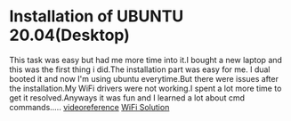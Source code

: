 # Installation of UBUNTU 20.04(Desktop)
This task was easy but had me more time into it.I bought a new laptop and this was the first thing i did.The installation part was easy for me. I dual booted it and now I'm using ubuntu everytime.But there were issues after the installation.My WiFi drivers were not working.I spent a lot more time to get it resolved.Anyways it was fun and I learned a lot about cmd commands.....
[videoreference](https://youtu.be/-iSAyiicyQY)
[WiFi Solution](https://youtu.be/SWiOTTxxZuk)
